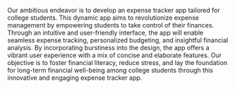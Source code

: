 Our ambitious endeavor is to develop an expense tracker app tailored for college students. This dynamic app aims to revolutionize expense management by empowering students to take control of their finances. Through an intuitive and user-friendly interface, the app will enable seamless expense tracking, personalized budgeting, and insightful financial analysis. By incorporating burstiness into the design, the app offers a vibrant user experience with a mix of concise and elaborate features. Our objective is to foster financial literacy, reduce stress, and lay the foundation for long-term financial well-being among college students through this innovative and engaging expense tracker app.

